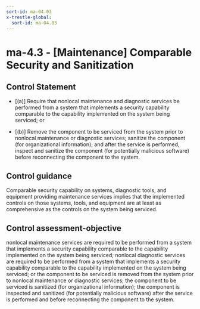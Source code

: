 ```yaml
---
sort-id: ma-04.03
x-trestle-global:
  sort-id: ma-04.03
---
```


# ma-4.3 - \[Maintenance\] Comparable Security and Sanitization

## Control Statement

- \[(a)\] Require that nonlocal maintenance and diagnostic services be performed from a system that implements a security capability comparable to the capability implemented on the system being serviced; or

- \[(b)\] Remove the component to be serviced from the system prior to nonlocal maintenance or diagnostic services; sanitize the component (for organizational information); and after the service is performed, inspect and sanitize the component (for potentially malicious software) before reconnecting the component to the system.

## Control guidance

Comparable security capability on systems, diagnostic tools, and equipment providing maintenance services implies that the implemented controls on those systems, tools, and equipment are at least as comprehensive as the controls on the system being serviced.

## Control assessment-objective

nonlocal maintenance services are required to be performed from a system that implements a security capability comparable to the capability implemented on the system being serviced;
nonlocal diagnostic services are required to be performed from a system that implements a security capability comparable to the capability implemented on the system being serviced; or
the component to be serviced is removed from the system prior to nonlocal maintenance or diagnostic services;
the component to be serviced is sanitized (for organizational information);
the component is inspected and sanitized (for potentially malicious software) after the service is performed and before reconnecting the component to the system.
